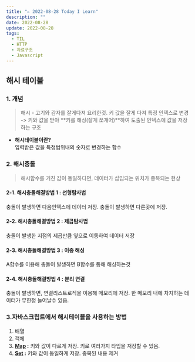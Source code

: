 ```yaml
---
title: "✏️ 2022-08-28 Today I Learn"
description: ""
date: 2022-08-28
update: 2022-08-28
tags:
  - TIL
  - HTTP
  - 자료구조
  - Javascript
---
```


## 해시 테이블
### 1. 개념
> 해시 - 고기와 감자를 잘게다져 요리한것. 키 값을 잘게 다져 특정 인덱스로 변경
> <br/>-> 키와 값을 받아 **키를 해싱(잘게 쪼개어)**하여 도출된 인덱스에 값을 저장하는 구조

* **해시테이블이란?**<br/>  입력받은 값을 특정범위내의 숫자로 변경하는 함수

### 2. 해시충돌
> 해시함수를 거친 값이 동일하다면, 데이터가 삽입되는 위치가 중복되는 현상

#### 2-1. 해시충돌해결방법 1 : 선형탐사법
충돌이 발생하면 다음인덱스에 데이터 저장. 충돌이 발생하면 다른곳에 저장.

#### 2-2. 해시충돌해결방법 2 : 제곱탐사법
충돌이 발생한 지점의 제곱만큼 옆으로 이동하여 데이터 저장 

#### 2-3. 해시충돌해결방법 3 : 이중 해싱 
A함수를 이용해 충돌이 발생하면 B함수를 통해 해싱하는것

#### 2-4. 해시충돌해결방법 4 : 분리 연결 
충돌이 발생하면, 연결리스트로직을 이용해 메모리에 저장. 한 메모리 내에 차지하는 데이터가 무한정 늘어날수 있음.


### 3.자바스크립트에서 해시테이블을 사용하는 방법
1. 배열
2. 객체
3. **[Map](https://developer.mozilla.org/en-US/docs/Web/JavaScript/Reference/Global_Objects/Map,"map_link") :** 키와 값이 다르게 저장. 키로 여러가지 타입을 저장할 수 있음.
4. **[Set](https://developer.mozilla.org/ko/docs/Web/JavaScript/Reference/Global_Objects/Set, "set_link") :** 키와 값이 동일하게 저장. 중복된 내용 제거

